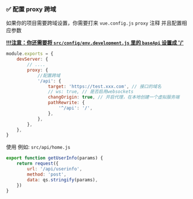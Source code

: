 ### <span id="proxy">✅ 配置 proxy 跨域 </span>

如果你的项目需要跨域设置，你需要打来 `vue.config.js` `proxy` 注释 并且配置相应参数

<u>**!!!注意：你还需要将 `src/config/env.development.js` 里的 `baseApi` 设置成 '/'**</u>

```javascript
module.exports = {
    devServer: {
        // ....
        proxy: {
            //配置跨域
            '/api': {
                target: 'https://test.xxx.com', // 接口的域名
                // ws: true, // 是否启用websockets
                changOrigin: true, // 开启代理，在本地创建一个虚拟服务端
                pathRewrite: {
                    '^/api': '/',
                },
            },
        },
    },
}
```

使用 例如: `src/api/home.js`

```javascript
export function getUserInfo(params) {
    return request({
        url: '/api/userinfo',
        method: 'post',
        data: qs.stringify(params),
    })
}
```
